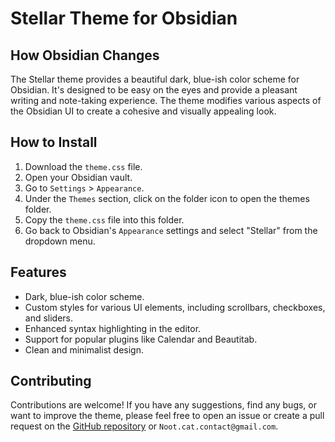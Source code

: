 # Stellar Theme for Obsidian

## How Obsidian Changes

The Stellar theme provides a beautiful dark, blue-ish color scheme for Obsidian. It's designed to be easy on the eyes and provide a pleasant writing and note-taking experience. The theme modifies various aspects of the Obsidian UI to create a cohesive and visually appealing look.

## How to Install

1.  Download the `theme.css` file.
2.  Open your Obsidian vault.
3.  Go to `Settings` > `Appearance`.
4.  Under the `Themes` section, click on the folder icon to open the themes folder.
5.  Copy the `theme.css` file into this folder.
6.  Go back to Obsidian's `Appearance` settings and select "Stellar" from the dropdown menu.

## Features

*   Dark, blue-ish color scheme.
*   Custom styles for various UI elements, including scrollbars, checkboxes, and sliders.
*   Enhanced syntax highlighting in the editor.
*   Support for popular plugins like Calendar and Beautitab.
*   Clean and minimalist design.

## Contributing

Contributions are welcome! If you have any suggestions, find any bugs, or want to improve the theme, please feel free to open an issue or create a pull request on the [GitHub repository](https://github.com/Noot-cat/obsidian_themes) or `Noot.cat.contact@gmail.com`.

